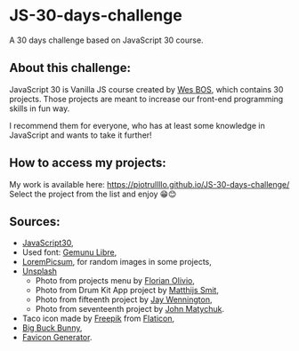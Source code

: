 # JS-30-days-challenge
A 30 days challenge based on JavaScript 30 course.

## About this challenge:
JavaScript 30 is Vanilla JS course created by [Wes BOS](https://wesbos.com), which contains 30 projects. Those projects are meant to increase our front-end programming skills in fun way.

I recommend them for everyone, who has at least some knowledge in JavaScript and wants to take it further!

## How to access my projects:
My work is available here: https://piotrullllo.github.io/JS-30-days-challenge/ Select the project from the list and enjoy 😁😊

## Sources:
- [JavaScript30](https://javascript30.com),
- Used font: [Gemunu Libre](https://fonts.google.com/specimen/Gemunu+Libre#standard-styles),
- [LoremPicsum](https://picsum.photos), for random images in some projects,
- [Unsplash](https://unsplash.com)
    - Photo from projects menu by [Florian Olivio](https://unsplash.com/@florianolv?utm_source=unsplash&utm_medium=referral&utm_content=creditCopyText),
    - Photo from Drum Kit App project by [Matthijs Smit](https://unsplash.com/@matthijssm?utm_source=unsplash&utm_medium=referral&utm_content=creditCopyText),
    - Photo from fifteenth project by [Jay Wennington](https://unsplash.com/@jaywennington?utm_source=unsplash&utm_medium=referral&utm_content=creditCopyText),
    - Photo from seventeenth project by [John Matychuk](https://unsplash.com/@john_matychuk?utm_source=unsplash&utm_medium=referral&utm_content=creditCopyText).
- Taco icon made by [Freepik](https://www.freepik.com) from [Flaticon](www.flaticon.com),
- [Big Buck Bunny](https://peach.blender.org),
- [Favicon Generator](https://www.favicon.cc).
  